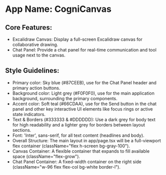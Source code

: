 # **App Name**: CogniCanvas

## Core Features:

- Excalidraw Canvas: Display a full-screen Excalidraw canvas for collaborative drawing.
- Chat Panel: Provide a chat panel for real-time communication and tool usage next to the canvas.

## Style Guidelines:

- Primary color: Sky blue (#87CEEB), use for the Chat Panel header and primary action buttons.
- Background color: Light grey (#F0F0F0), use for the main application background, surrounding the primary components.
- Accent color: Soft teal (#66CDAA), use for the Send button in the chat panel and other key interactive UI elements like focus rings or active state indicators.
- Text & Borders (#333333 & #DDDDDD): Use a dark grey for body text for high readability and a lighter grey for borders between layout sections.
- Font: 'Inter', sans-serif, for all text content (headlines and body).
- Overall Structure: The main layout in app/page.tsx will be a full-viewport flex container (className="flex h-screen bg-gray-100").
- Canvas Container: A flexible container that expands to fill available space (className="flex-grow").
- Chat Panel Container: A fixed-width container on the right side (className="w-96 flex flex-col bg-white border-l").